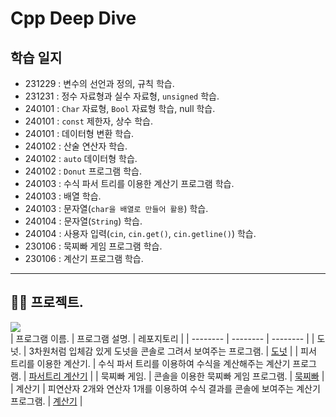 # Cpp Deep Dive

## 학습 일지
- 231229 : 변수의 선언과 정의, 규칙 학습.
- 231231 : 정수 자료형과 실수 자료형, `unsigned` 학습.
- 240101 : `Char` 자료형, `Bool` 자료형 학습, null 학습.
- 240101 : `const` 제한자, 상수 학습.
- 240101 : 데이터형 변환 학습.
- 240102 : 산술 연산자 학습.
- 240102 : `auto` 데이터형 학습.
- 240102 : `Donut` 프로그램 학습.
- 240103 : 수식 파서 트리를 이용한 계산기 프로그램 학습.
- 240103 : 배열 학습.
- 240103 : 문자열(`char을 배열로 만들어 활용`) 학습.
- 240104 : 문자열(`String`) 학습.
- 240104 : 사용자 입력(`cin`, `cin.get()`, `cin.getline()`) 학습.
- 230106 : 묵찌빠 게임 프로그램 학습.
- 230106 : 계산기 프로그램 학습.
---

## 👨‍💻 프로젝트.
<img src = "https://github.com/devKobe24/images/blob/main/myFirstCppProgram.gif?raw=true"><br>
| 프로그램 이름. | 프로그램 설명. | 레포지토리 |
| -------- | -------- | -------- |
| 도넛. | 3차원처럼 입체감 있게 도넛을 콘솔로 그려서 보여주는 프로그램. | [도넛](https://github.com/devKobe24/cppDeepDive/tree/main/240102-Donut3D) |
| 피서 트리를 이용한 계산기. | 수식 파서 트리를 이용하여 수식을 계산해주는 계산기 프로그램. | [파서트리 계산기](https://github.com/devKobe24/cppDeepDive/tree/main/240103-Calculator) |
| 묵찌빠 게임. | 콘솔을 이용한 묵찌빠 게임 프로그램. | [묵찌빠](https://github.com/devKobe24/cppDeepDive/tree/main/240106-RockPaperScissorsGame) |
| 계산기 | 피연산자 2개와 연산자 1개를 이용하여 수식 결과를 콘솔에 보여주는 계산기 프로그램. | [계산기](https://github.com/devKobe24/cppDeepDive/tree/main/240106-Calculator) |
